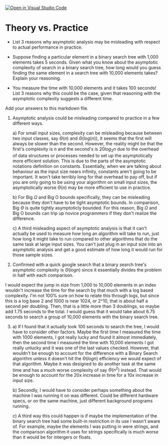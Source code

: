 [![Open in Visual Studio Code](https://classroom.github.com/assets/open-in-vscode-718a45dd9cf7e7f842a935f5ebbe5719a5e09af4491e668f4dbf3b35d5cca122.svg)](https://classroom.github.com/online_ide?assignment_repo_id=11973595&assignment_repo_type=AssignmentRepo)
# Theory vs. Practice

- List 3 reasons why asymptotic analysis may be misleading with respect to
  actual performance in practice.

- Suppose finding a particular element in a binary search tree with 1,000
  elements takes 5 seconds. Given what you know about the asymptotic complexity
  of search in a binary search tree, how long would you guess finding the same
  element in a search tree with 10,000 elements takes? Explain your reasoning.

- You measure the time with 10,000 elements and it takes 100 seconds! List 3
  reasons why this could be the case, given that reasoning with the asymptotic
  complexity suggests a different time.

Add your answers to this markdown file.

1. Asymptotic analysis could be misleading compared to practice in a few different ways. 

    a) For small input sizes, complexity can be misleading because between two input classes, say $\Theta\left(n\right)$ and $\Theta\left(log(n)\right)$, it seems that the first will always be slower than the second. However, the reality might be that the first's complexity is $n$ and the second's is $20log_{2}n$ due to the overhead of data structures or processes needed to set up the asymptotically more efficient solution. This is due to the parts of the asymptotic notations definition on constants. Essentially, when we are talking about behaviour as the input size nears infinity, constants aren't going to be important. It won't take terribly long for that overhead to pay off, but if you are only going to be using your algorithm on small input sizes, the asymptotically worse $\Theta\left(n\right)$ may be more efficient to use in practice.

    b) For Big $\Omega$ and Big O bounds specifically, they can be misleading because they don't have to be tight asymptotic bounds. In comparison, Big $\Theta$ is quite tightly asymptoticly bounded. For this reason, Big $\Omega$ and Big O bounds can trip up novice programmers if they don't realize the difference.

    c) A third misleading aspect of asymptotic analysis is that it can't actually be used to measure how long an algorithm will take to run, just how long it might take to run compared to other algorithms that do the same task at large input sizes. You can't just plug in an input size into an asymptotic analysis and get a good estimate of how long it would run for those sample sizes.

2. Confirmed with a quick google search that a binary search tree's asymptotic complexity is $\Theta(logn)$ since it essentially divides the problem in half with each comparison.

I would expect the jump in size from 1,000 to 10,000 elements in an index wouldn't increase the time for the search by that much with a log based complexity. I'm not 100% sure on how to relate this through logs, but since this is a log base 2 and 1000 is near 1024, or 2^10, that is about half a second per doubling. Then, that is a little more than 3 doublings, so maybe add 1.75 seconds to the total. I would guess that it would take about 6.75 seconds to search a group of 10,000 elements with the binary search tree.

3. a) If I found that it actually took 100 seconds to search the tree, I would have to consider other factors. Maybe the first time I measured the time with 1000 elements, I got really lucky and found it almost immediately, then the second time I measured the time with 10,000 elements I got really unlucky and it was one of the last values checked. However, that wouldn't be enough to account for the difference with a Binary Search algorithm unless it doesn't hit the $\Theta\left(logn\right)$ efficiency we would expect of that algorithm. Maybe it was designed to do another task at the same time and has a much worse complexity of say $\Theta\left(n^2\right)$ instead. That would be enough to account for the 20x increase in time for a 10x increase in input size.

    b) Secondly, I would have to consider perhaps something about the machine I was running it on was different. Could be different hardware specs, or on the same machine, just different background programs running. 
    
    c) A third way this could happen is if maybe the implementation of the binary search tree had some built-in restriction in its use I wasn't aware of. For example, maybe the elements I was putting in were strings, and the comparison algorithm it uses for strings specifically is much worse than it would be for intergers or floats. 